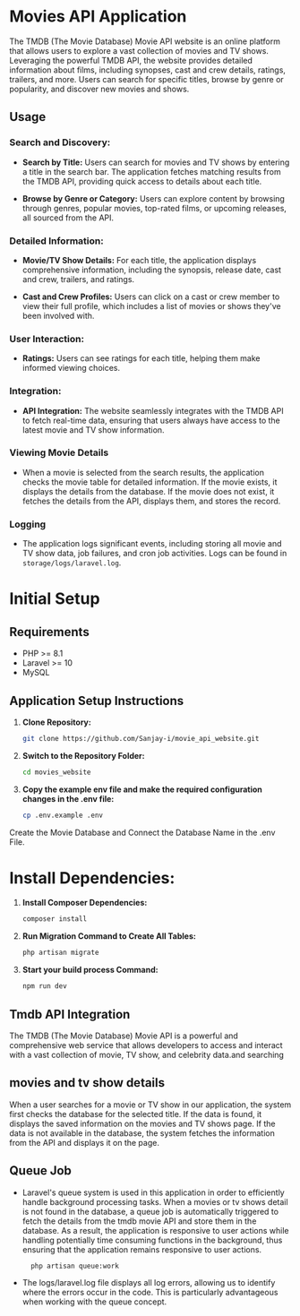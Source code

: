 
<!--- Movies API Website --->

# Movies API Application 

The TMDB (The Movie Database) Movie API website is an online platform that allows users to explore a vast collection of movies and TV shows. Leveraging the powerful TMDB API, the website provides detailed information about films, including synopses, cast and crew details, ratings, trailers, and more. Users can search for specific titles, browse by genre or popularity, and discover new movies and shows.

## Usage 

### Search and Discovery:

- **Search by Title:** Users can search for movies and TV shows by entering a title in the search bar. The application fetches matching results from the TMDB API, providing quick access to details about each title.

- **Browse by Genre or Category:** Users can explore content by browsing through genres, popular movies, top-rated films, or upcoming releases, all sourced from the API.

### Detailed Information:

- **Movie/TV Show Details:** For each title, the application displays comprehensive information, including the synopsis, release date, cast and crew, trailers, and ratings.

- **Cast and Crew Profiles:** Users can click on a cast or crew member to view their full profile, which includes a list of movies or shows they've been involved with.

### User Interaction:

- **Ratings:** Users can see ratings for each title, helping them make informed viewing choices.

### Integration:

- **API Integration:** The website seamlessly integrates with the TMDB API to fetch real-time data, ensuring that users always have access to the latest movie and TV show information.

### Viewing Movie Details

- When a movie is selected from the search results, the application checks the movie table for detailed information. If the movie exists, it displays the details from the database. If the movie does not exist, it fetches the details from the API, displays them, and stores the record.

### Logging

- The application logs significant events, including storing all movie and TV show data, job failures, and cron job activities. Logs can be found in `storage/logs/laravel.log`.

# Initial Setup 

## Requirements

- PHP >= 8.1
- Laravel >= 10
- MySQL 

## Application Setup Instructions

1. **Clone Repository:**  
    ```bash
    git clone https://github.com/Sanjay-i/movie_api_website.git 
    ```
 2. **Switch to the Repository Folder:**
    ```bash
    cd movies_website
    ```

 3. **Copy the example env file and make the required configuration changes in the .env file:**
    ```bash
    cp .env.example .env
    ```

Create the Movie Database and Connect the Database Name in the .env File.

# Install Dependencies:

1. **Install Composer Dependencies:**
    ```bash
    composer install
    ```
2. **Run Migration Command to Create All Tables:**
    ```bash  
    php artisan migrate
    ```
3. **Start your build process Command:**
    ```bash  
    npm run dev
    ```

## Tmdb API Integration 

The TMDB (The Movie Database) Movie API is a powerful and comprehensive web service that allows developers to access and interact with a vast collection of movie, TV show, and celebrity data.and searching 

## movies and tv show details 

When a user searches for a movie or TV show in our application, the system first checks the database for the selected title. If the data is found, it displays the saved information on the movies and TV shows page. If the data is not available in the database, the system fetches the information from the API and displays it on the page.



## Queue Job

- Laravel's queue system is used in this application in order to efficiently handle background processing tasks. When a movies or tv shows  detail is not found in the database, a queue job is automatically triggered to fetch the details from the tmdb movie API and store them in the database. As a result, the application is responsive to user actions while handling potentially time consuming functions in the background, thus ensuring that the application remains responsive to user actions.

  ```bash
    php artisan queue:work
  ```
- The logs/laravel.log file displays all log errors, allowing us to identify where the errors occur in the code. This is particularly advantageous when working with the queue concept.


